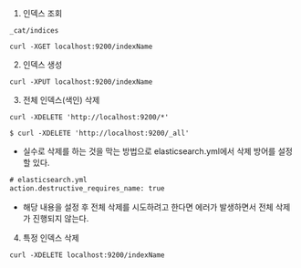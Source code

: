 
1. 인덱스 조회
```
_cat/indices

curl -XGET localhost:9200/indexName
```


2. 인덱스 생성
```
curl -XPUT localhost:9200/indexName
```


3. 전체 인덱스(색인) 삭제
```
curl -XDELETE 'http://localhost:9200/*'

$ curl -XDELETE 'http://localhost:9200/_all'
```
* 실수로 삭제를 하는 것을 막는 방법으로 elasticsearch.yml에서 삭제 방어를 설정할 있다.
```xml
# elasticsearch.yml
action.destructive_requires_name: true
```
* 해당 내용을 설정 후 전체 삭제를 시도하려고 한다면 에러가 발생하면서 전체 삭제가 진행되지 않는다.


4. 특정 인덱스 삭제
```
curl -XDELETE localhost:9200/indexName
```
